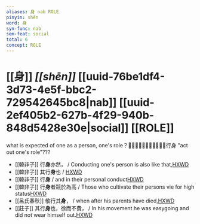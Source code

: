 ```yaml
---
aliases: 身 nab ROLE
pinyin: shēn
word: 身
syn-func: nab
sem-feat: social
total: 6
concept: ROLE 
---
```

# [[身]] *[[shēn]]*  [[uuid-76be1df4-3d73-4e5f-bbc2-729542645bc8|nab]] [[uuid-2ef405b2-627b-4f29-940b-848d5428e30e|social]] [[ROLE]]
what is expected of one as a person, one's role？？？？？？行身 "act out one's role"???
 - [[韓非子]] 行**身**亦然， / Conducting one's person is also like that,[HXWD](https://hxwd.org/textview.html?location=KR3c0005_tls_023-26a.5)
 - [[韓非子]] 其行**身**也 / [HXWD](https://hxwd.org/textview.html?location=KR3c0005_tls_032-1a.12)
 - [[韓非子]] 行**身** / and in their personal conduct[HXWD](https://hxwd.org/textview.html?location=KR3c0005_tls_046-15a.8)
 - [[韓非子]] 行**身**者競於為高 / Those who cultivate their persons vie for high status[HXWD](https://hxwd.org/textview.html?location=KR3c0005_tls_049-53a.5)
 - [[呂氏春秋]] 敬行其**身**， / when after his parents have died,[HXWD](https://hxwd.org/textview.html?location=KR3j0009_tls_014-10a.11)
 - [[莊子]] 其行**身**也，徐而不費， / In his movement he was easygoing and did not wear himself out.[HXWD](https://hxwd.org/textview.html?location=KR5c0126_tls_033-14a.38)